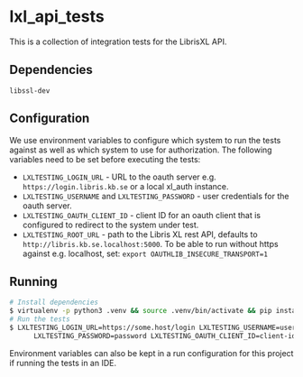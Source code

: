 # lxl_api_tests

This is a collection of integration tests for the LibrisXL API.

## Dependencies

`libssl-dev`

## Configuration

We use environment variables to configure which system to run the tests against as well as which system to use for 
authorization. The following variables need to be set before executing the tests:

- `LXLTESTING_LOGIN_URL` - URL to the oauth server e.g. `https://login.libris.kb.se` or a local xl_auth instance.
- `LXLTESTING_USERNAME` and `LXLTESTING_PASSWORD` - user credentials for the oauth server.
- `LXLTESTING_OAUTH_CLIENT_ID` - client ID for an oauth client that is configured to redirect to the system under test.
- `LXLTESTING_ROOT_URL` - path to the Libris XL rest API, defaults to `http://libris.kb.se.localhost:5000`.
To be able to run without https against e.g. localhost, set:
`export OAUTHLIB_INSECURE_TRANSPORT=1`

## Running

```bash
# Install dependencies
$ virtualenv -p python3 .venv && source .venv/bin/activate && pip install -r requirements.txt
# Run the tests
$ LXLTESTING_LOGIN_URL=https://some.host/login LXLTESTING_USERNAME=username \
      LXLTESTING_PASSWORD=password LXLTESTING_OAUTH_CLIENT_ID=client-id pytest
```

Environment variables can also be kept in a run configuration for this project if running the tests in an IDE.
